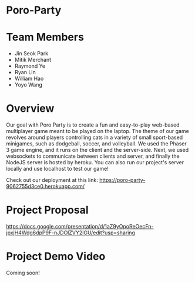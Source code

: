 # Poro-Party
# Team Members
- Jin Seok Park
- Mitik Merchant
- Raymond Ye
- Ryan Lin
- William Hao
- Yoyo Wang

# Overview
Our goal with Poro Party is to create a fun and easy-to-play web-based multiplayer game meant to be played on the laptop. The theme of our game revolves around players controlling cats in a variety of small sport-based minigames, such as dodgeball, soccer, and volleyball. We used the Phaser 3 game engine, and it runs on the client and the server-side. Next, we used websockets to communicate between clients and server, and finally the NodeJS server is hosted by heroku. You can also run our project's server locally and use localhost to test our game!

Check out our deployment at this link: https://poro-party-9062755d3ce0.herokuapp.com/

# Project Proposal
https://docs.google.com/presentation/d/1aZ9yOpoReOecFn-jpxjH4Wdg6dpP9F-nJDOlZVY2IGU/edit?usp=sharing
# Project Demo Video
Coming soon!
